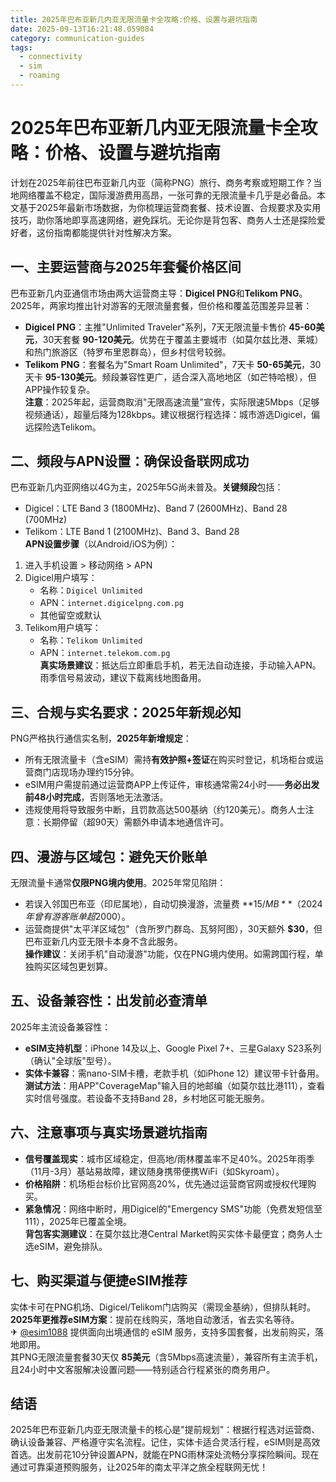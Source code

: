 ```yaml
---
title: 2025年巴布亚新几内亚无限流量卡全攻略:价格、设置与避坑指南
date: 2025-09-13T16:21:48.059084
category: communication-guides
tags:
  - connectivity
  - sim
  - roaming
---
```


# 2025年巴布亚新几内亚无限流量卡全攻略：价格、设置与避坑指南

计划在2025年前往巴布亚新几内亚（简称PNG）旅行、商务考察或短期工作？当地网络覆盖不稳定，国际漫游费用高昂，一张可靠的无限流量卡几乎是必备品。本文基于2025年最新市场数据，为你梳理运营商套餐、技术设置、合规要求及实用技巧，助你落地即享高速网络，避免踩坑。无论你是背包客、商务人士还是探险爱好者，这份指南都能提供针对性解决方案。

## 一、主要运营商与2025年套餐价格区间  
巴布亚新几内亚通信市场由两大运营商主导：**Digicel PNG**和**Telikom PNG**。2025年，两家均推出针对游客的无限流量套餐，但价格和覆盖范围差异显著：  
- **Digicel PNG**：主推"Unlimited Traveler"系列，7天无限流量卡售价 **45-60美元**，30天套餐 **90-120美元**。优势在于覆盖主要城市（如莫尔兹比港、莱城）和热门旅游区（特罗布里恩群岛），但乡村信号较弱。  
- **Telikom PNG**：套餐名为"Smart Roam Unlimited"，7天卡 **50-65美元**，30天卡 **95-130美元**。频段兼容性更广，适合深入高地地区（如芒特哈根），但APP操作较复杂。  
**注意**：2025年起，运营商取消"无限高速流量"宣传，实际限速5Mbps（足够视频通话），超量后降为128kbps。建议根据行程选择：城市游选Digicel，偏远探险选Telikom。

## 二、频段与APN设置：确保设备联网成功  
巴布亚新几内亚网络以4G为主，2025年5G尚未普及。**关键频段**包括：  
- Digicel：LTE Band 3 (1800MHz)、Band 7 (2600MHz)、Band 28 (700MHz)  
- Telikom：LTE Band 1 (2100MHz)、Band 3、Band 28  
**APN设置步骤**（以Android/iOS为例）：  
1. 进入手机设置 > 移动网络 > APN  
2. Digicel用户填写：  
   - 名称：`Digicel Unlimited`  
   - APN：`internet.digicelpng.com.pg`  
   - 其他留空或默认  
3. Telikom用户填写：  
   - 名称：`Telikom Unlimited`  
   - APN：`internet.telekom.com.pg`  
**真实场景建议**：抵达后立即重启手机，若无法自动连接，手动输入APN。雨季信号易波动，建议下载离线地图备用。

## 三、合规与实名要求：2025年新规必知  
PNG严格执行通信实名制，**2025年新增规定**：  
- 所有无限流量卡（含eSIM）需持**有效护照+签证**在购买时登记，机场柜台或运营商门店现场办理约15分钟。  
- eSIM用户需提前通过运营商APP上传证件，审核通常需24小时——**务必出发前48小时完成**，否则落地无法激活。  
- 违规使用将导致服务中断，且罚款高达500基纳（约120美元）。商务人士注意：长期停留（超90天）需额外申请本地通信许可。

## 四、漫游与区域包：避免天价账单  
无限流量卡通常**仅限PNG境内使用**。2025年常见陷阱：  
- 若误入邻国巴布亚（印尼属地），自动切换漫游，流量费 **$15/MB**（2024年曾有游客账单超$2000）。  
- 运营商提供"太平洋区域包"（含所罗门群岛、瓦努阿图），30天额外 **$30**，但巴布亚新几内亚无限卡本身不含此服务。  
**操作建议**：关闭手机"自动漫游"功能，仅在PNG境内使用。如需跨国行程，单独购买区域包更划算。

## 五、设备兼容性：出发前必查清单  
2025年主流设备兼容性：  
- **eSIM支持机型**：iPhone 14及以上、Google Pixel 7+、三星Galaxy S23系列（确认"全球版"型号）。  
- **实体卡兼容**：需nano-SIM卡槽，老款手机（如iPhone 12）建议带卡针备用。  
**测试方法**：用APP"CoverageMap"输入目的地邮编（如莫尔兹比港111），查看实时信号强度。若设备不支持Band 28，乡村地区可能无服务。

## 六、注意事项与真实场景避坑指南  
- **信号覆盖现实**：城市区域稳定，但高地/雨林覆盖率不足40%。2025年雨季（11月-3月）基站易故障，建议随身携带便携WiFi（如Skyroam）。  
- **价格陷阱**：机场柜台标价比官网高20%，优先通过运营商官网或授权代理购买。  
- **紧急情况**：网络中断时，用Digicel的"Emergency SMS"功能（免费发短信至111），2025年已覆盖全境。  
**背包客实测建议**：在莫尔兹比港Central Market购买实体卡最便宜；商务人士选eSIM，避免排队。

## 七、购买渠道与便捷eSIM推荐  
实体卡可在PNG机场、Digicel/Telikom门店购买（需现金基纳），但排队耗时。**2025年更推荐eSIM方案**：提前在线购买，落地自动激活，省去实名等待。  
✈ [@esim1088](https://t.me/s/esim1088) 提供面向出境通信的 eSIM 服务，支持多国套餐，出发前购买，落地即用。  
其PNG无限流量套餐30天仅 **85美元**（含5Mbps高速流量），兼容所有主流手机，且24小时中文客服解决设置问题——特别适合行程紧张的商务用户。

## 结语  
2025年巴布亚新几内亚无限流量卡的核心是"提前规划"：根据行程选对运营商、确认设备兼容、严格遵守实名流程。记住，实体卡适合灵活行程，eSIM则是高效首选。出发前花10分钟设置APN，就能在PNG雨林深处流畅分享探险瞬间。现在通过可靠渠道预购服务，让2025年的南太平洋之旅全程联网无忧！